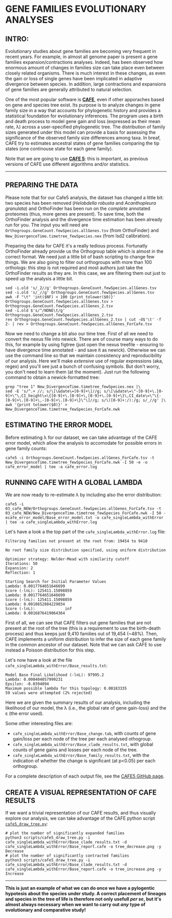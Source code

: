 # GENE FAMILIES EVOLUTIONARY ANALYSES

## INTRO: 

Evolutionary studies about gene families are becoming very frequent in recent years. For example, in almost all genome paper is present a gene families expansion/contractions analyses. Indeed, has been observed how enormous amount of changes in families size can take place even between closely related organisms. There is much interest in these changes, as even the gain or loss of single genes have been implicated in adaptive divergence between species. In addition, large contractions and expansions of gene families are generally attributed to natural selection.

One of the most popular software is **[CAFE](https://academic.oup.com/bioinformatics/article/22/10/1269/237347)**, even if other apporaches based on gene and species tree exist. Its purpose is to analyze changes in gene family size in a way that accounts for phylogenetic history and provides a statistical foundation for evolutionary inferences. The program uses a birth and death process to model gene gain and loss (expressed as their mean rate, λ) across a user-specified phylogenetic tree. The distribution of family sizes generated under this model can provide a basis for assessing the significance of the observed family size differences among taxa. In breaf, CAFE try to estimates ancestral states of gene families comparing the tip states (one continouse state for each gene family).

Note that we are going to use **[CAFE 5](https://academic.oup.com/bioinformatics/article/36/22-23/5516/6039105)**: this is important, as previous versions of CAFE use different algorithms and/or statistics.

---

## PREPARING THE DATA

Please note that for our Cafe5 analysis, the dataset has changed a little bit: two species has been removed (_Helobdella robusta_ and _Acanthopleura granulata_) and OrthoFinder has been run on the _complete_ annotated proteomes (thus, more genes are present). To save time, both the OrthoFinder analysis and the divergence time estimation has been already run for you. The input you will need are <code>Orthogroups.GeneCount.fewSpecies.allGenes.tsv</code> (from OrthoFinder) and <code>New_DivergenceTime.timetree_fewSpecies.nex</code> (from lsd2 calibration).

Preparing the data for CAFE it's a really tedious process. Fortunatly OrthoFinder already provide us the Orthogroup table which is almost in the correct format. We need just a little bit of bash scripting to change few things.
We are also going to filter out orthogroups with more than 100 orthologs: this step is not required and most authors just take the OrthoFinder results as they are. In this case, we are filtering them out just to speed up the analysis a little bit.
```
sed -i.old 's/_2//g' Orthogroups.GeneCount.fewSpecies.allGenes.tsv
sed -i.old 's/_//g' Orthogroups.GeneCount.fewSpecies.allGenes.tsv
awk -F "\t" 'int($NF) < 100 {print tolower($0)}' Orthogroups.GeneCount.fewSpecies.allGenes.tsv > Orthogroups.GeneCount.fewSpecies.allGenes_2.tsv 
sed -i.old $'s/^/NONE\t/g' Orthogroups.GeneCount.fewSpecies.allGenes_2.tsv
rev Orthogroups.GeneCount.fewSpecies.allGenes_2.tsv | cut -d$'\t' -f 2- | rev > Orthogroups.GeneCount.fewSpecies.allGenes_ForCafe.tsv
```

Now we need to change a bit also our time tree. First of all we need to convert the nexus file into newick. There are of course many ways to do this, for example by using figtree (just open the nexus treefile - ensuring to have divergence time annotated - and save it as newick). Otherwise we can use the command line so that we maintain consistency and reproducibility of our analysis. Here we'll make _extensive_ use of regular expressions (aka, regex) and you'll see just a bunch of confusing symbols. But don't worry, you don't need to learn them (at the moment). Just run the following command to obtain a newick-formatted tree:

```
grep "tree 1" New_DivergenceTime.timetree_fewSpecies.nex |\
sed -E 's/^.+ //; s/\[\&date\=[0-9]+\]//g; s/\[\&date\=\"-[0-9]+\.[0-9]+\"\,CI_height\=\{[0-9]+\.[0-9]+\,[0-9]+\.[0-9]+\}\,CI_date\=\"\{-[0-9]+\.[0-9]+\,-[0-9]+\.[0-9]+\}\"\]//g; s/\)[0-9]+:/):/g; s/_//g' |\
awk '{print tolower($0)}' > New_DivergenceTime.timetree_fewSpecies_ForCafe.nwk
```
## ESTIMATING THE ERROR MODEL
Before estimating λ for our dataset, we can take advantage of the CAFE error model, which allow the analysis to accomodate for possible errors in gene family counts:
```
cafe5 -i Orthogroups.GeneCount.fewSpecies.allGenes_ForCafe.tsv -t New_DivergenceTime.timetree_fewSpecies_ForCafe.nwk -I 50 -e -o cafe_error_model | tee -a cafe_error.log
```

## RUNNING CAFE WITH A GLOBAL LAMBDA
We are now ready to re-estimate λ by including also the error distribution:
```
cafe5 -i 03_cafe_NEW/Orthogroups.GeneCount.fewSpecies.allGenes_ForCafe.tsv -t 03_cafe_NEW/New_DivergenceTime.timetree_fewSpecies_ForCafe.nwk -I 50 -ecafe_error_model/Base_error_model.txt -o cafe_singleLambda_withError | tee -a cafe_singleLambda_withError.log
```

Let's have a look a the top part of the <code>cafe_singleLambda_withError.log</code> file:
```
Filtering families not present at the root from: 19454 to 9410

No root family size distribution specified, using uniform distribution

Optimizer strategy: Nelder-Mead with similarity cutoff
Iterations: 50
Expansion: 2
Reflection: 1

Starting Search for Initial Parameter Values
Lambda: 0.0017764651646699
Score (-lnL): 125411.15098859
Lambda: 0.0017764651646699
Score (-lnL): 125411.15098859
Lambda: 0.0018652884229034
Score (-lnL):             inf
Lambda: 0.0016876419064364
```

First of all, we can see that CAFE filters out gene families that are not present at the root of the tree (this is a requirement to use the birth-death process) and thus keeps just 9,410 families out of 19,454 (~48%). Then, CAFE implements a uniform distribution to infer the size of each gene family in the common ancestor of our dataset. Note that we can ask CAFE to use instead a Poisson distribution for this step.

Let's now have a look at the file <code>cafe_singleLambda_withError/Base_results.txt</code>:
```
Model Base Final Likelihood (-lnL): 97995.2
Lambda: 0.000404057999231
Epsilon: -0.0394094
Maximum possible lambda for this topology: 0.00183335
59 values were attempted (2% rejected)
```
Here we are given the summary results of our analysis, including the likelihood of our model, the λ (i.e., the global rate of gene gain-loss) and the ε (the error used).

Some other interesting files are:
- <code>cafe_singleLambda_withError/Base_change.tab</code>, with counts of gene gain/loss per each node of the tree per each analysed othogroup.
- <code>cafe_singleLambda_withError/Base_clade_results.txt</code>, with global counts of gene gains and losses per each node of the tree.
- <code>cafe_singleLambda_withError/Base_family_results.txt</code>, with the indication of whether the change is significant (at p<0.05) per each orthogroup.

For a complete description of each output file, see the [CAFE5 GitHub page](https://github.com/hahnlab/CAFE5/tree/master).

## CREATE A VISUAL REPRESENTATION OF CAFE RESULTS
If we want a trivial representation of our CAFE results, and thus visually explore our analysis, we can take advantage of the CAFE python script [<code>cafe5_draw_tree.py</code>](https://github.com/hahnlab/CAFE5/blob/master/docs/tutorial/cafe5_draw_tree.py):
```
# plot the number of significantly expanded families
python3 scripts/cafe5_draw_tree.py -i cafe_singleLambda_withError/Base_clade_results.txt -d cafe_singleLambda_withError/Base_report.cafe -o tree_decrease.png -y Decrease
# plot the number of significantly contracted families
python3 scripts/cafe5_draw_tree.py -i cafe_singleLambda_withError/Base_clade_results.txt -d cafe_singleLambda_withError/Base_report.cafe -o tree_increase.png -y Increase
```

---

**This is just an example of what we can do once we have a pylogentic hypotesis about the species under study. A correct placement of lineages and species in the tree of life is therefore not only usefull *per se*, but it's almost always necessary when we want to carry out *any* type of evolutionary and comparative study!**
